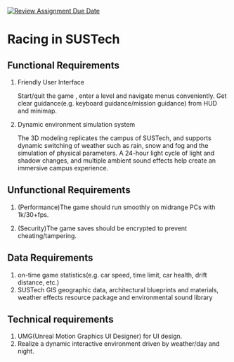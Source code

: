 [![Review Assignment Due Date](https://classroom.github.com/assets/deadline-readme-button-22041afd0340ce965d47ae6ef1cefeee28c7c493a6346c4f15d667ab976d596c.svg)](https://classroom.github.com/a/_7UQvaE8)

# Racing in SUSTech

## Functional Requirements

1. Friendly User Interface

    Start/quit the game , enter a level and navigate menus conveniently. Get clear guidance(e.g. keyboard guidance/mission guidance) from HUD and minimap.
   
2. Dynamic environment simulation system
   
   The 3D modeling replicates the campus of SUSTech, and supports dynamic switching of weather such as rain, snow and fog and the simulation of physical parameters. A 24-hour light cycle of light and shadow changes, and multiple ambient sound effects help create an immersive campus experience.
## Unfunctional Requirements

1. (Performance)The game should run smoothly on midrange PCs with 1k/30+fps.

2. (Security)The game saves should be encrypted to prevent cheating/tampering.

## Data Requirements

1. on-time game statistics(e.g. car speed, time limit, car health, drift distance, etc.)
2. SUSTech GIS geographic data, architectural blueprints and materials, weather effects resource package and environmental sound library

## Technical requirements

1. UMG(Unreal Motion Graphics UI Designer) for UI design.
2. Realize a dynamic interactive environment driven by weather/day and night.
